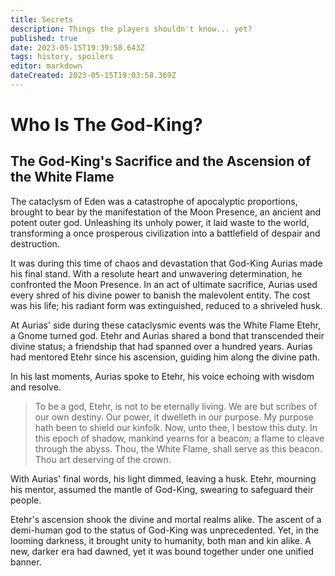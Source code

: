 ```yaml
---
title: Secrets
description: Things the players shouldn't know... yet?
published: true
date: 2023-05-15T19:39:58.643Z
tags: history, spoilers
editor: markdown
dateCreated: 2023-05-15T19:03:58.369Z
---
```


# Who Is The God-King?

## The God-King's Sacrifice and the Ascension of the White Flame

The cataclysm of Eden was a catastrophe of apocalyptic proportions, brought to bear by the manifestation of the Moon Presence, an ancient and potent outer god. Unleashing its unholy power, it laid waste to the world, transforming a once prosperous civilization into a battlefield of despair and destruction.

It was during this time of chaos and devastation that God-King Aurias made his final stand. With a resolute heart and unwavering determination, he confronted the Moon Presence. In an act of ultimate sacrifice, Aurias used every shred of his divine power to banish the malevolent entity. The cost was his life; his radiant form was extinguished, reduced to a shriveled husk.

At Aurias' side during these cataclysmic events was the White Flame Etehr, a Gnome turned god. Etehr and Aurias shared a bond that transcended their divine status; a friendship that had spanned over a hundred years. Aurias had mentored Etehr since his ascension, guiding him along the divine path.

In his last moments, Aurias spoke to Etehr, his voice echoing with wisdom and resolve.

> To be a god, Etehr, is not to be eternally living. We are but scribes of our own destiny. Our power, it dwelleth in our purpose. My purpose hath been to shield our kinfolk. Now, unto thee, I bestow this duty. In this epoch of shadow, mankind yearns for a beacon; a flame to cleave through the abyss. Thou, the White Flame, shall serve as this beacon. Thou art deserving of the crown.

With Aurias' final words, his light dimmed, leaving a husk. Etehr, mourning his mentor, assumed the mantle of God-King, swearing to safeguard their people.

Etehr's ascension shook the divine and mortal realms alike. The ascent of a demi-human god to the status of God-King was unprecedented. Yet, in the looming darkness, it brought unity to humanity, both man and kin alike. A new, darker era had dawned, yet it was bound together under one unified banner.